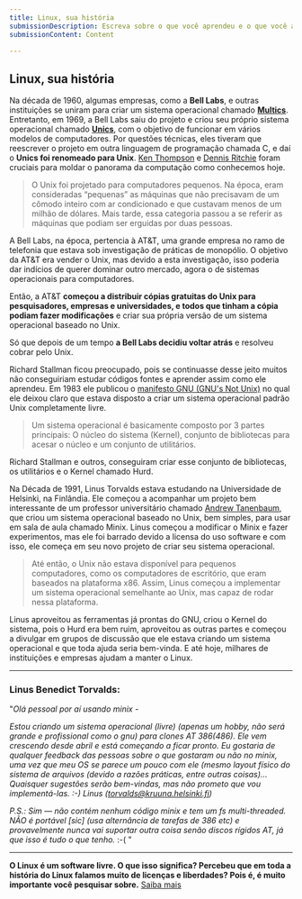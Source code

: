 ```yaml
---
title: Linux, sua história
submissionDescription: Escreva sobre o que você aprendeu e o que você achou interessante nesta aula e também no conteúdo adicional sobre software livre que disponibilizei pelo link externo.
submissionContent: Content

---
```


## Linux, sua história

Na década de 1960, algumas empresas, como a __Bell Labs__, e outras instituições se uniram para criar um sistema operacional chamado [__Multics__](https://pt.wikipedia.org/wiki/Multics). Entretanto, em 1969, a Bell Labs saiu do projeto e criou seu próprio sistema operacional chamado [__Unics__](https://pt.wikipedia.org/wiki/Unix), com o objetivo de funcionar em vários modelos de computadores. Por questões técnicas, eles tiveram que reescrever o projeto em outra linguagem de programação chamada C, e daí o __Unics foi renomeado para Unix__. [Ken Thompson](https://pt.wikipedia.org/wiki/Ken_Thompson) e [Dennis Ritchie](https://pt.wikipedia.org/wiki/Dennis_Ritchie) foram cruciais para moldar o panorama da computação como conhecemos hoje.

> O Unix foi projetado para computadores pequenos. Na época, eram consideradas “pequenas” as máquinas que não precisavam de um cômodo inteiro com ar condicionado e que custavam menos de um milhão de dólares. Mais tarde, essa categoria passou a se referir as máquinas que podiam ser erguidas por duas pessoas.

A Bell Labs, na época, pertencia à AT&T, uma grande empresa no ramo de telefonia que estava sob investigação de práticas de monopólio. O objetivo da AT&T era vender o Unix, mas devido a esta investigação, isso poderia dar indícios de querer dominar outro mercado, agora o de sistemas operacionais para computadores.

Então, a AT&T __começou a distribuir cópias gratuitas do Unix para pesquisadores, empresas e universidades, e todos que tinham a cópia podiam fazer modificações__ e criar sua própria versão de um sistema operacional baseado no Unix.

Só que depois de um tempo **a Bell Labs decidiu voltar atrás** e resolveu cobrar pelo Unix.

Richard Stallman ficou preocupado, pois se continuasse desse jeito muitos não conseguiriam estudar códigos fontes e aprender assim como ele aprendeu. Em 1983 ele publicou o [manifesto GNU (GNU's Not Unix)](https://www.gnu.org/gnu/manifesto.pt-br.html) no qual ele deixou claro que estava disposto a criar um sistema operacional padrão Unix completamente livre.

> Um sistema operacional é basicamente composto por 3 partes principais: O núcleo do sistema (Kernel), conjunto de bibliotecas para acesar o núcleo e um conjunto de utilitários.

Richard Stallman e outros, conseguiram criar esse conjunto de bibliotecas, os utilitários e o Kernel chamado Hurd.

Na Década de 1991, Linus Torvalds estava estudando na Universidade de Helsinki, na Finlândia. Ele começou a acompanhar um projeto bem interessante de um professor universitário chamado [Andrew Tanenbaum](https://pt.wikipedia.org/wiki/Andrew_Stuart_Tanenbaum), que criou um sistema operacional baseado no Unix, bem simples, para usar em sala de aula chamado Minix. Linus começou a modificar o Minix e fazer experimentos, mas ele foi barrado devido a licensa do uso software e com isso, ele começa em seu novo projeto de criar seu sistema operacional.

> Até então, o Unix não estava disponível para pequenos computadores, como os computadores de escritório, que eram baseados na plataforma x86. Assim, Linus começou a implementar um sistema operacional semelhante ao Unix, mas capaz de rodar nessa plataforma.

Linus aproveitou as ferramentas já prontas do GNU, criou o Kernel do sistema, pois o Hurd era bem ruim, aproveitou as outras partes e começou a divulgar em grupos de discussão que ele estava criando um sistema operacional e que toda ajuda seria bem-vinda. E até hoje, milhares de instituições e empresas ajudam a manter o Linux.

___

### Linus Benedict Torvalds:

"_Olá pessoal por aí usando minix -_

_Estou criando um sistema operacional (livre) (apenas um hobby, não será grande e profissional como o gnu) para clones AT 386(486). Ele vem crescendo desde abril e está começando a ficar pronto. Eu gostaria de qualquer feedback das pessoas sobre o que gostaram ou não no minix, uma vez que meu OS se parece um pouco com ele (mesmo layout físico do sistema de arquivos (devido a razões práticas, entre outras coisas)... Quaisquer sugestões serão bem-vindas, mas não prometo que vou implementá-las. :-)_
_Linus (torvalds@kruuna.helsinki.fi)_

_P.S.: Sim — não contém nenhum código minix e tem um fs multi-threaded. NÃO é portável [sic] (usa alternância de tarefas de 386 etc) e provavelmente nunca vai suportar outra coisa senão discos rígidos AT, já que isso é tudo o que tenho._ :-( "

___

**O Linux é um software livre. O que isso significa? Percebeu que em toda a história do Linux falamos muito de licenças e liberdades? Pois é, é muito importante você pesquisar sobre.** [Saiba mais](https://www.tabnews.com.br/pedromclaro/linux-park-definicao-de-software-livre-e-codigo-aberto)
